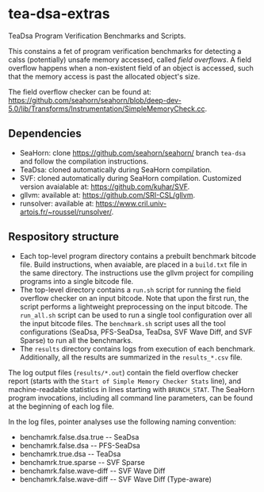 # tea-dsa-extras
TeaDsa Program Verification Benchmarks and Scripts.

This constains a fet of program verification benchmarks for detecting a calss (potentially) unsafe memory accessed,
called *field overflows*. A field overflow happens when a non-existent field of an object is accessed, such that the
memory access is past the allocated object's size.

The field overflow checker can be found at: https://github.com/seahorn/seahorn/blob/deep-dev-5.0/lib/Transforms/Instrumentation/SimpleMemoryCheck.cc.

## Dependencies
* SeaHorn: clone https://github.com/seahorn/seahorn/ branch `tea-dsa` and follow the compilation instructions.
* TeaDsa: cloned automatically during SeaHorn compilation.
* SVF: cloned automatically during SeaHorn compilation. Customized version avaialable at: https://github.com/kuhar/SVF.
* gllvm: available at: https://github.com/SRI-CSL/gllvm.
* runsolver: available at: https://www.cril.univ-artois.fr/~roussel/runsolver/.

## Respository structure

* Each top-level program directory contains a prebuilt benchmark bitcode file.
  Build instructions, when avaiable, are placed in a `build.txt` file in the same directory.
  The instructions use the gllvm project for compiling programs into a single bitcode file.
* The top-level directory contains a `run.sh` script for running the field overflow checker on an input bitcode.
  Note that upon the first run, the script performs a lightweight preprocessing on the input bitcode. The `run_all.sh` script can be used to run a single tool configuration over all the input bitcode files.
  The `benchmark.sh` script uses all the tool configurations (SeaDsa, PFS-SeaDsa, TeaDsa, SVF Wave Diff, and SVF Sparse)
  to run all the benchmarks.
* The `results` directory contains logs from execution of each benchmark.
  Additionally, all the results are summarized in the `results_*.csv` file.

The log output files (`results/*.out`) contain the field overflow checker report
(starts with the `Start of Simple Memory Checker Stats` line),
and machine-readable statistics in lines starting with `BRUNCH_STAT`.
The SeaHorn program invocations, including all command line parameters,
can be found at the beginning of each log file.

In the log files, pointer analyses use the following naming convention:
* benchamrk.false.dsa.true -- SeaDsa
* benchamrk.false.dsa -- PFS-SeaDsa
* benchamrk.true.dsa -- TeaDsa
* benchamrk.true.sparse -- SVF Sparse
* benchamrk.false.wave-diff -- SVF Wave Diff
* benchamrk.false.wave-diff -- SVF Wave Diff (Type-aware)
